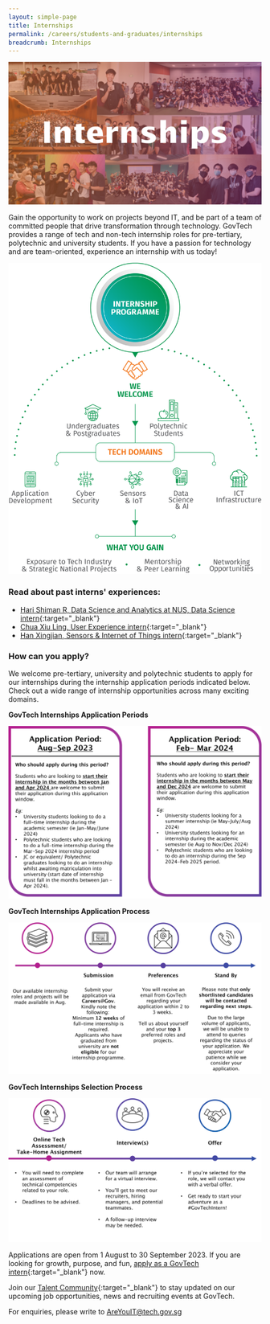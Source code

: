 ```yaml
---
layout: simple-page
title: Internships  
permalink: /careers/students-and-graduates/internships
breadcrumb: Internships 
---
```


![GovTech Internships](/images/careers/GovTech-Internships.png)

Gain the opportunity to work on projects beyond IT, and be part of a team of committed people that drive transformation through technology. GovTech provides a range of tech and non-tech internship roles for pre-tertiary, polytechnic and university students. If you have a passion for technology and are team-oriented, experience an internship with us today!

![GovTech Internships Overview](/images/careers/Internship_Infographic.png)


### Read about past interns' experiences:

* [Hari Shiman R, Data Science and Analytics at NUS, Data Science intern](https://medium.com/ytpo-govtech/internship-experience-at-dsaid-a16907042b28){:target="_blank"}
* [Chua Xiu Ling, User Experience intern](https://medium.com/ytpo-govtech/theres-so-much-to-designing-498774d58037){:target="_blank"}
* [Han Xingjian, Sensors & Internet of Things intern](https://medium.com/ytpo-govtech/internship-blog-7b021006e020){:target="_blank"}


### How can you apply?

We welcome pre-tertiary, university and polytechnic students to apply for our internships during the internship application periods indicated below. Check out a wide range of internship opportunities across many exciting domains.

**GovTech Internships Application Periods**

![GovTech Internships Application Periods](/images/careers/GovTech-internship-application-period.png)

**GovTech Internships Application Process**

![GovTech Internships Application Process](/images/careers/GovTech-Internship-Application-Process-3.png)

**GovTech Internships Selection Process**

![GovTech Internships Selection Process](/images/careers/GovTech-internship-selection-process-updated.png)

Applications are open from 1 August to 30 September 2023. If you are looking for growth, purpose, and fun, [apply as a GovTech intern](http://go.gov.sg/govtechinternshipprojects2024){:target="_blank"} now.

Join our [Talent Community](https://go.gov.sg/govtechtalentcommunity){:target="_blank"} to stay updated on our upcoming job opportunities, news and recruiting events at GovTech.

For enquiries, please write to <AreYouIT@tech.gov.sg>

